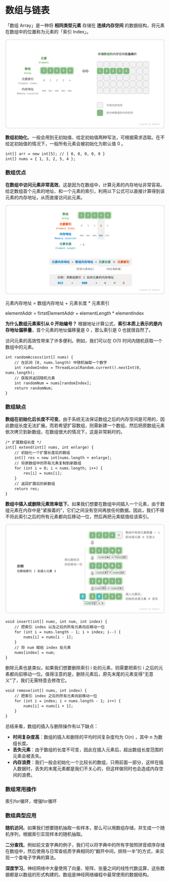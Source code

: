 # 数组与链表

「数组 Array」是一种将 **相同类型元素** 存储在 **连续内存空间** 的数据结构，将元素在数组中的位置称为元素的「索引 Index」。

![数组定义与存储方式](array_definition.png)

**数组初始化**。一般会用到无初始值、给定初始值两种写法，可根据需求选取。在不给定初始值的情况下，一般所有元素会被初始化为默认值 0 。

```[java]/* 初始化数组 */
int[] arr = new int[5]; // { 0, 0, 0, 0, 0 }
int[] nums = { 1, 3, 2, 5, 4 };
```

### 数组优点

**在数组中访问元素非常高效**。这是因为在数组中，计算元素的内存地址非常容易。给定数组首个元素的地址、和一个元素的索引，利用以下公式可以直接计算得到该元素的内存地址，从而直接访问此元素。

![数组元素的内存地址计算](array_memory_location_calculation.png)

元素内存地址 = 数组内存地址 + 元素长度 * 元素索引

elementAddr = firtstElementAddr + elementLength * elementIndex

**为什么数组元素索引从 0 开始编号？** 根据地址计算公式，**索引本质上表示的是内存地址偏移量**，首个元素的地址偏移量是 0 ，那么索引是 0 也就很自然了。

访问元素的高效性带来了许多便利。例如，我们可以在 O(1) 时间内随机获取一个数组中的元素。

```[java]/* 随机返回一个数组元素 */
int randomAccess(int[] nums) {
    // 在区间 [0, nums.length) 中随机抽取一个数字
    int randomIndex = ThreadLocalRandom.current().nextInt(0, nums.length);
    // 获取并返回随机元素
    int randomNum = nums[randomIndex];
    return randomNum;
}
```

### 数组缺点

**数组在初始化后长度不可变**。由于系统无法保证数组之后的内存空间是可用的，因此数组长度无法扩展。而若希望扩容数组，则需新建一个数组，然后把原数组元素依次拷贝到新数组，在数组很大的情况下，这是非常耗时的。

```[java]
/* 扩展数组长度 */
int[] extend(int[] nums, int enlarge) {
    // 初始化一个扩展长度后的数组
    int[] res = new int[nums.length + enlarge];
    // 将原数组中的所有元素复制到新数组
    for (int i = 0; i < nums.length; i++) {
        res[i] = nums[i];
    }
    // 返回扩展后的新数组
    return res;
}
```

**数组中插入或删除元素效率低下**。如果我们想要在数组中间插入一个元素，由于数组元素在内存中是“紧挨着的”，它们之间没有空间再放任何数据。因此，我们不得不将此索引之后的所有元素都向后移动一位，然后再把元素赋值给该索引。

![数组插入元素](array_insert_element.png)

```[java]/* 在数组的索引 index 处插入元素 num */
void insert(int[] nums, int num, int index) {
    // 把索引 index 以及之后的所有元素向后移动一位
    for (int i = nums.length - 1; i > index; i--) {
        nums[i] = nums[i - 1];
    }
    // 将 num 赋给 index 处元素
    nums[index] = num;
}
```

删除元素也是类似，如果我们想要删除索引 i 处的元素，则需要把索引 i 之后的元素都向前移动一位。值得注意的是，删除元素后，原先末尾的元素变得“无意义”了，我们无需特意去修改它。

```[java]/* 删除索引 index 处元素 */
void remove(int[] nums, int index) {
    // 把索引 index 之后的所有元素向前移动一位
    for (int i = index; i < nums.length - 1; i++) {
        nums[i] = nums[i + 1];
    }
}
```

总结来看，数组的插入与删除操作有以下缺点：

- **时间复杂度高**：数组的插入和删除的平均时间复杂度均为 O(n) ，其中 n 为数组长度。
- **丢失元素**：由于数组的长度不可变，因此在插入元素后，超出数组长度范围的元素会被丢失。
- **内存浪费**：我们一般会初始化一个比较长的数组，只用前面一部分，这样在插入数据时，丢失的末尾元素都是我们不关心的，但这样做同时也会造成内存空间的浪费。

### 数组常用操作

索引for循环，增强for循环

### 数组典型应用

**随机访问**。如果我们想要随机抽取一些样本，那么可以用数组存储，并生成一个随机序列，根据索引实现样本的随机抽取。

**二分查找**。例如前文查字典的例子，我们可以将字典中的所有字按照拼音顺序存储在数组中，然后使用与日常查纸质字典相同的“翻开中间，排除一半”的方式，来实现一个查电子字典的算法。

**深度学习**。神经网络中大量使用了向量、矩阵、张量之间的线性代数运算，这些数据都是以数组的形式构建的。数组是神经网络编程中最常使用的数据结构。

